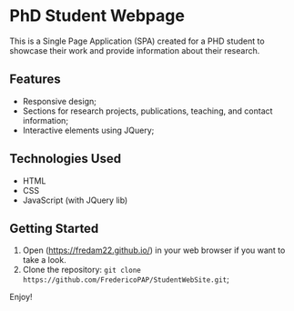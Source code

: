 # PhD Student Webpage

This is a Single Page Application (SPA) created for a PHD student to showcase their work and provide information about their research.

## Features
- Responsive design;
- Sections for research projects, publications, teaching, and contact information;
- Interactive elements using JQuery;

## Technologies Used
- HTML
- CSS
- JavaScript (with JQuery lib)

## Getting Started
1. Open (https://fredam22.github.io/) in your web browser if you want to take a look.
2. Clone the repository: `git clone https://github.com/FredericoPAP/StudentWebSite.git`;

Enjoy!
